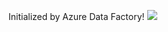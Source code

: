 Initialized by Azure Data Factory!
<a href="https://portal.azure.com/#create/Microsoft.Template/uri/https%3A%2F%2Fraw.githubusercontent.com%2Fmvijaybhargava97%2FADF%2Fadf_publish%2Fvijay11%2FARMTemplateForFactory.json" target="_blank">
  <img src="https://aka.ms/deploytoazurebutton"/>
</a>
